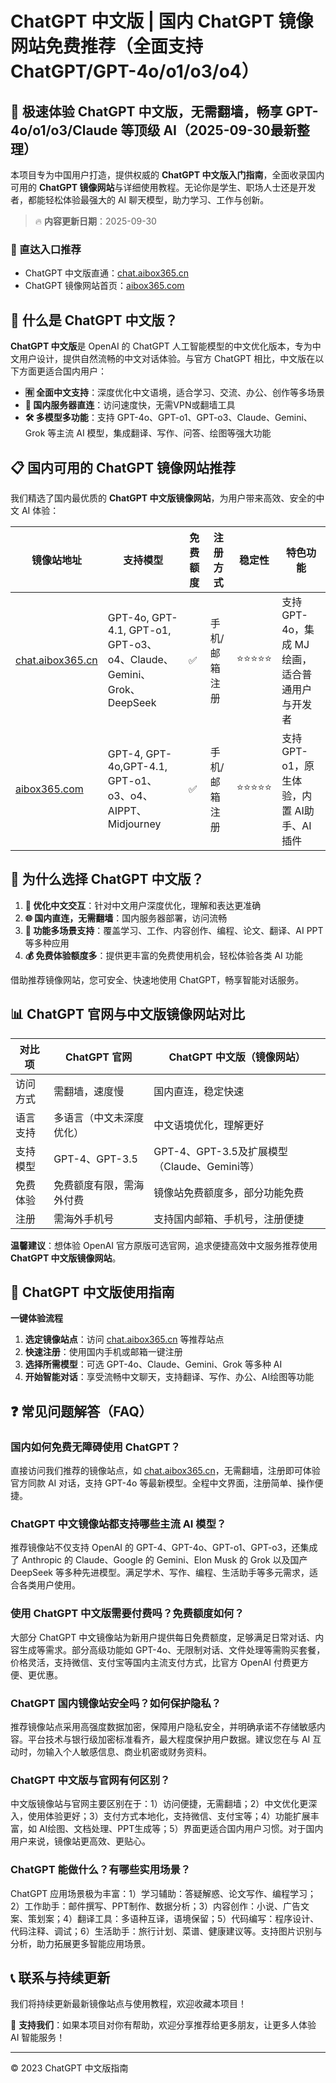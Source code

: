 # ChatGPT 中文版 | 国内 ChatGPT 镜像网站免费推荐（全面支持 ChatGPT/GPT-4o/o1/o3/o4）

## 📢 极速体验 ChatGPT 中文版，无需翻墙，畅享 GPT-4o/o1/o3/Claude 等顶级 AI（2025-09-30最新整理）

本项目专为中国用户打造，提供权威的 **ChatGPT 中文版入门指南**，全面收录国内可用的 **ChatGPT 镜像网站**与详细使用教程。无论你是学生、职场人士还是开发者，都能轻松体验最强大的 AI 聊天模型，助力学习、工作与创新。

> 🔥 **内容更新日期**：2025-09-30

### 🚀 直达入口推荐

- ChatGPT 中文版直通：[chat.aibox365.cn](https://chat.aibox365.cn)
- ChatGPT 镜像网站首页：[aibox365.com](https://aibox365.com)

## 🤔 什么是 ChatGPT 中文版？

**ChatGPT 中文版**是 OpenAI 的 ChatGPT 人工智能模型的中文优化版本，专为中文用户设计，提供自然流畅的中文对话体验。与官方 ChatGPT 相比，中文版在以下方面更适合国内用户：

- **🈶 全面中文支持**：深度优化中文语境，适合学习、交流、办公、创作等多场景
- **🚀 国内服务器直连**：访问速度快，无需VPN或翻墙工具
- **🛠️ 多模型多功能**：支持 GPT-4o、GPT-o1、GPT-o3、Claude、Gemini、Grok 等主流 AI 模型，集成翻译、写作、问答、绘图等强大功能

## 📋 国内可用的 ChatGPT 镜像网站推荐

我们精选了国内最优质的 **ChatGPT 中文版镜像网站**，为用户带来高效、安全的中文 AI 体验：

| 镜像站地址 | 支持模型 | 免费额度 | 注册方式 | 稳定性 | 特色功能 |
|------------|----------|----------|----------|--------|----------|
| [chat.aibox365.cn](https://chat.aibox365.cn) | GPT-4o, GPT-4.1, GPT-o1, GPT-o3、o4、Claude、Gemini、Grok、DeepSeek | ✅ | 手机/邮箱注册 | ⭐⭐⭐⭐⭐ | 支持 GPT-4o，集成 MJ 绘画，适合普通用户与开发者 |
| [aibox365.com](https://aibox365.com) | GPT-4, GPT-4o,GPT-4.1, GPT-o1、o3、o4、AIPPT、Midjourney | ✅ | 手机/邮箱注册 | ⭐⭐⭐⭐⭐ | 支持 GPT-o1，原生体验，内置 AI助手、AI插件 |

## 🌟 为什么选择 ChatGPT 中文版？

1. **📝 优化中文交互**：针对中文用户深度优化，理解和表达更准确
2. **🌐 国内直连，无需翻墙**：国内服务器部署，访问流畅
3. **🎯 功能多场景支持**：覆盖学习、工作、内容创作、编程、论文、翻译、AI PPT 等多种应用
4. **💰 免费体验额度多**：提供更丰富的免费使用机会，轻松体验各类 AI 功能

借助推荐镜像网站，您可安全、快速地使用 ChatGPT，畅享智能对话服务。

## 📊 ChatGPT 官网与中文版镜像网站对比

| 对比项 | ChatGPT 官网 | ChatGPT 中文版（镜像网站） |
|--------|--------------|----------------------------|
| 访问方式 | 需翻墙，速度慢 | 国内直连，稳定快速 |
| 语言支持 | 多语言（中文未深度优化） | 中文语境优化，理解更好 |
| 支持模型 | GPT-4、GPT-3.5 | GPT-4、GPT-3.5及扩展模型（Claude、Gemini等） |
| 免费体验 | 免费额度有限，需海外付费 | 镜像站免费额度多，部分功能免费 |
| 注册 | 需海外手机号 | 支持国内邮箱、手机号，注册便捷 |

**温馨建议**：想体验 OpenAI 官方原版可选官网，追求便捷高效中文服务推荐使用 **ChatGPT 中文版镜像网站**。

## 📝 ChatGPT 中文版使用指南

**一键体验流程**

1. **选定镜像站点**：访问 [chat.aibox365.cn](https://chat.aibox365.cn) 等推荐站点
2. **快速注册**：使用国内手机或邮箱一键注册
3. **选择所需模型**：可选 GPT-4o、Claude、Gemini、Grok 等多种 AI
4. **开始智能对话**：享受流畅中文聊天，支持翻译、写作、办公、AI绘图等功能

## ❓ 常见问题解答（FAQ）

### 国内如何免费无障碍使用 ChatGPT？

直接访问我们推荐的镜像站点，如 [chat.aibox365.cn](https://chat.aibox365.cn)，无需翻墙，注册即可体验官方同款 AI 对话，支持 GPT-4o 等最新模型。全程中文界面，注册简单、操作便捷。

### ChatGPT 中文镜像站都支持哪些主流 AI 模型？

推荐镜像站不仅支持 OpenAI 的 GPT-4、GPT-4o、GPT-o1、GPT-o3，还集成了 Anthropic 的 Claude、Google 的 Gemini、Elon Musk 的 Grok 以及国产 DeepSeek 等多种先进模型。满足学术、写作、编程、生活助手等多元需求，适合各类用户使用。

### 使用 ChatGPT 中文版需要付费吗？免费额度如何？

大部分 ChatGPT 中文镜像站为新用户提供每日免费额度，足够满足日常对话、内容生成等需求。部分高级功能如 GPT-4o、无限制对话、文件处理等需购买套餐，价格灵活，支持微信、支付宝等国内主流支付方式，比官方 OpenAI 付费更方便、更优惠。

### ChatGPT 国内镜像站安全吗？如何保护隐私？

推荐镜像站点采用高强度数据加密，保障用户隐私安全，并明确承诺不存储敏感内容。平台技术与银行级加密标准看齐，最大程度保护用户数据。建议您在与 AI 互动时，勿输入个人敏感信息、商业机密或财务资料。

### ChatGPT 中文版与官网有何区别？

中文版镜像站与官网主要区别在于：1）访问便捷，无需翻墙；2）中文优化更深入，使用体验更好；3）支付方式本地化，支持微信、支付宝等；4）功能扩展丰富，如 AI绘图、文档处理、PPT生成等；5）界面更适合国内用户习惯。对于国内用户来说，镜像站更高效、更贴心。

### ChatGPT 能做什么？有哪些实用场景？

ChatGPT 应用场景极为丰富：1）学习辅助：答疑解惑、论文写作、编程学习；2）工作助手：邮件撰写、PPT制作、数据分析；3）内容创作：小说、广告文案、策划案；4）翻译工具：多语种互译，语境保留；5）代码编写：程序设计、代码注释、调试；6）生活助手：旅行计划、菜谱、健康建议等。支持图片识别与分析，助力拓展更多智能应用场景。

## 📞 联系与持续更新

我们将持续更新最新镜像站点与使用教程，欢迎收藏本项目！

🌟 **支持我们**：如果本项目对你有帮助，欢迎分享推荐给更多朋友，让更多人体验 AI 智能服务！

---

© 2023 ChatGPT 中文版指南
